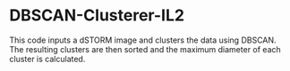 # DBSCAN-Clusterer-IL2
This code inputs a dSTORM image and clusters the data using DBSCAN. The resulting clusters are then sorted and the maximum diameter of each cluster is calculated. 
